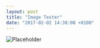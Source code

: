 ```yaml
---
layout: post
title: "Image Tester"
date: "2017-02-02 14:38:08 +0100"
---
```


![Placeholder](https://placeimg.com/960/480/any)
